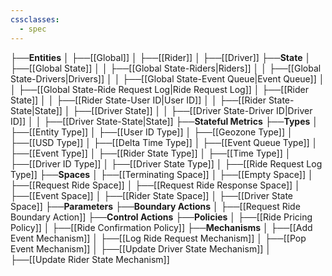 ```yaml
---
cssclasses:
  - spec
---
```


├──**Entities**
│   ├──[[Global]]
│   ├──[[Rider]]
│   ├──[[Driver]]
├──**State**
│   ├──[[Global State]]
│   │   ├──[[Global State-Riders\|Riders]]
│   │   ├──[[Global State-Drivers\|Drivers]]
│   │   ├──[[Global State-Event Queue\|Event Queue]]
│   │   ├──[[Global State-Ride Request Log\|Ride Request Log]]
│   ├──[[Rider State]]
│   │   ├──[[Rider State-User ID\|User ID]]
│   │   ├──[[Rider State-State\|State]]
│   ├──[[Driver State]]
│   │   ├──[[Driver State-Driver ID\|Driver ID]]
│   │   ├──[[Driver State-State\|State]]
├──**Stateful Metrics**
├──**Types**
│   ├──[[Entity Type]]
│   ├──[[User ID Type]]
│   ├──[[Geozone Type]]
│   ├──[[USD Type]]
│   ├──[[Delta Time Type]]
│   ├──[[Event Queue Type]]
│   ├──[[Event Type]]
│   ├──[[Rider State Type]]
│   ├──[[Time Type]]
│   ├──[[Driver ID Type]]
│   ├──[[Driver State Type]]
│   ├──[[Ride Request Log Type]]
├──**Spaces**
│   ├──[[Terminating Space]]
│   ├──[[Empty Space]]
│   ├──[[Request Ride Space]]
│   ├──[[Request Ride Response Space]]
│   ├──[[Event Space]]
│   ├──[[Rider State Space]]
│   ├──[[Driver State Space]]
├──**Parameters**
├──**Boundary Actions**
│   ├──[[Request Ride Boundary Action]]
├──**Control Actions**
├──**Policies**
│   ├──[[Ride Pricing Policy]]
│   ├──[[Ride Confirmation Policy]]
├──**Mechanisms**
│   ├──[[Add Event Mechanism]]
│   ├──[[Log Ride Request Mechanism]]
│   ├──[[Pop Event Mechanism]]
│   ├──[[Update Driver State Mechanism]]
│   ├──[[Update Rider State Mechanism]]
